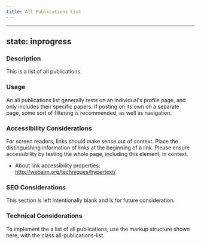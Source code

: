 ```yaml
---
title: All Publications List
---
```


---
state: inprogress
---

### Description
This is a list of all publications.

### Usage
An all publications list generally rests on an individual's profile page, and only includes their specific papers. If posting on its own on a separate page, some sort of filtering is recommended, as well as navigation.

### Accessibility Considerations
For screen readers, links should make sense out of context. Place the distinguishing information of links at the beginning of a link. Please ensure accessibility by testing the whole page, including this element, in context.

* About link accessibility properties: http://webaim.org/techniques/hypertext/

### SEO Considerations
This section is left intentionally blank and is for future consideration.

### Technical Considerations
To implement the a list of all publications, use the markup structure shown here, with the class all-publications-list.
